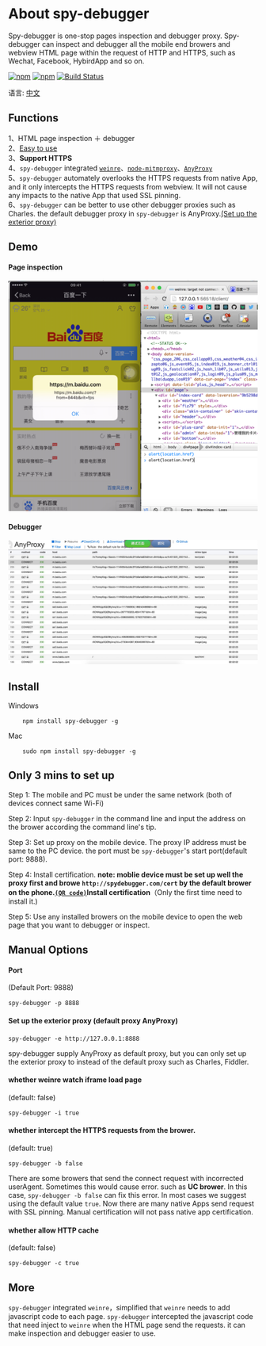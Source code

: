 About spy-debugger
==========
Spy-debugger is one-stop pages inspection and debugger proxy. Spy-debugger can inspect and debugger all the mobile end browers and webview HTML page within the request of HTTP and HTTPS, such as Wechat, Facebook, HybirdApp and so on.  

[![npm](https://img.shields.io/npm/v/spy-debugger.svg)](https://www.npmjs.com/package/spy-debugger)
[![npm](https://img.shields.io/npm/dt/spy-debugger.svg)](https://www.npmjs.com/package/spy-debugger)
[![Build Status](https://travis-ci.org/wuchangming/spy-debugger.svg?branch=master)](https://travis-ci.org/wuchangming/spy-debugger)  

语言: [中文](./README.md)

Functions
------------
1、HTML page inspection ＋ debugger  
2、[Easy to use](#only-3-mins-to-set-up)  
3、**Support HTTPS**  
4、`spy-debugger` integrated [`weinre`](http://people.apache.org/~pmuellr/weinre/docs/latest/)、[`node-mitmproxy`](https://github.com/wuchangming/node-mitmproxy)、[`AnyProxy`](https://github.com/alibaba/anyproxy)  
5、`spy-debugger` automately overlooks the HTTPS requests from native App, and it only intercepts the HTTPS requests from webview. It will not cause any impacts to the native App that used SSL pinning.  
6、`spy-debugger` can be better to use other debugger proxies such as Charles. the default debugger proxy in `spy-debugger` is AnyProxy.[(Set up the exterior proxy)](#set-up-the-exterior-proxy-default-proxy-anyproxy)  


Demo
------------
#### Page inspection
<img src="demo/img/demo.png" width="650px" />

#### Debugger
<img src="demo/img/AnyProxy.jpg" width="650px" />

Install
------------
Windows
```
    npm install spy-debugger -g
```

Mac
```
    sudo npm install spy-debugger -g
```

## Only 3 mins to set up

Step 1: The mobile and PC must be under the same network (both of devices connect same Wi-Fi)

Step 2: Input `spy-debugger` in the command line and input the address on the brower according the command line's tip.

Step 3: Set up proxy on the mobile device. The proxy IP address must be same to the PC device. the port must be `spy-debugger`'s start port(default port: 9888).

Step 4: Install certification. **note: moblie device must be set up well the proxy first and browe `http://spydebugger.com/cert` by the default brower on the phone.[`(QR code)`](demo/img/QRCodeForCert.png)Install certification**（Only the first time need to install it.)

Step 5: Use any installed browers on the mobile device to open the web page that you want to debugger or inspect.

Manual Options
------------
#### Port
(Default Port: 9888)
```
spy-debugger -p 8888
```

#### Set up the exterior proxy (default proxy AnyProxy)
```
spy-debugger -e http://127.0.0.1:8888
```
spy-debugger supply AnyProxy as default proxy, but you can only set up the exterior proxy to instead of the default proxy such as Charles, Fiddler.

#### whether weinre watch iframe load page
(default: false)
```
spy-debugger -i true
```

#### whether intercept the HTTPS requests from the brower.
(default: true)
```
spy-debugger -b false
```
There are some browers that send the connect request with incorrected userAgent. Sometimes this would cause error. such as **UC brower**. In this case, `spy-debugger -b false` can fix this error. In most cases we suggest using the default value `true`. Now there are many native Apps send request with SSL pinning. Manual certification will not pass native app certification.


#### whether allow HTTP cache
(default: false)
```
spy-debugger -c true
```

More
------------
`spy-debugger` integrated `weinre`，simplified that `weinre` needs to add javascript code to each page. `spy-debugger` intercepted the javascript code that need inject to `weinre` when the HTML page send the requests. it can make inspection and debugger easier to use.
